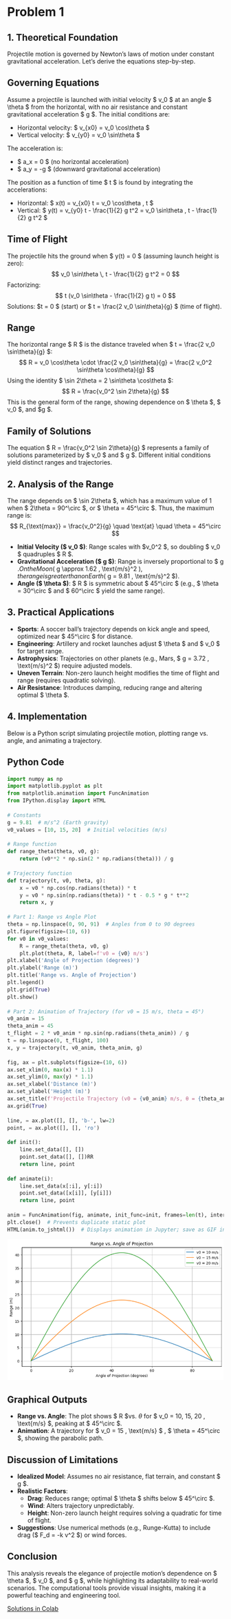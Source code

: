 # Problem 1

## 1. Theoretical Foundation

Projectile motion is governed by Newton’s laws of motion under constant gravitational acceleration. Let’s derive the equations step-by-step.

## Governing Equations
Assume a projectile is launched with initial velocity $ v_0 $ at an angle $ \theta $ from the horizontal, with no air resistance and constant gravitational acceleration $ g $. The initial conditions are:
- Horizontal velocity: $ v_{x0} = v_0 \cos\theta $
- Vertical velocity: $ v_{y0} = v_0 \sin\theta $

The acceleration is:
- $ a_x = 0 $ (no horizontal acceleration)
- $ a_y = -g $ (downward gravitational acceleration)

The position as a function of time $ t $ is found by integrating the accelerations:
- Horizontal: $ x(t) = v_{x0} t = v_0 \cos\theta \, t $
- Vertical: $ y(t) = v_{y0} t - \frac{1}{2} g t^2 = v_0 \sin\theta \, t - \frac{1}{2} g t^2 $

## Time of Flight
The projectile hits the ground when $ y(t) = 0 $ (assuming launch height is zero):
$$
v_0 \sin\theta \, t - \frac{1}{2} g t^2 = 0
$$
Factorizing:
$$
t (v_0 \sin\theta - \frac{1}{2} g t) = 0
$$
Solutions: $t = 0 $ (start) or $ t = \frac{2 v_0 \sin\theta}{g} $ (time of flight).

## Range
The horizontal range $ R $ is the distance traveled when $ t = \frac{2 v_0 \sin\theta}{g} $:
$$
R = v_0 \cos\theta \cdot \frac{2 v_0 \sin\theta}{g} = \frac{2 v_0^2 \sin\theta \cos\theta}{g}
$$
Using the identity $ \sin 2\theta = 2 \sin\theta \cos\theta $:
$$
R = \frac{v_0^2 \sin 2\theta}{g}
$$
This is the general form of the range, showing dependence on $ \theta $, $ v_0 $, and $g $.

## Family of Solutions
The equation $ R = \frac{v_0^2 \sin 2\theta}{g} $ represents a family of solutions parameterized by $ v_0 $ and $ g $. Different initial conditions yield distinct ranges and trajectories.

## 2. Analysis of the Range

The range depends on $ \sin 2\theta $, which has a maximum value of 1 when $ 2\theta = 90^\circ $, or $ \theta = 45^\circ $. Thus, the maximum range is:
$$
R_{\text{max}} = \frac{v_0^2}{g} \quad \text{at} \quad \theta = 45^\circ
$$

- **Initial Velocity ($ v_0 $)**: Range scales with \$v_0^2 $, so doubling $ v_0 $ quadruples $ R $.
- **Gravitational Acceleration ($ g $)**: Range is inversely proportional to $ g $. On the Moon ($ g \approx 1.62 \, \text{m/s}^2 $), the range is greater than on Earth ($ g = 9.81 \, \text{m/s}^2 $).
- **Angle ($ \theta $)**: $ R $ is symmetric about \$ 45^\circ $ (e.g., $ \theta = 30^\circ $ and $ 60^\circ \$ yield the same range).

## 3. Practical Applications
 
- **Sports**: A soccer ball’s trajectory depends on kick angle and speed, optimized near $ 45^\circ $ for distance.
- **Engineering**: Artillery and rocket launches adjust $ \theta $ and $ v_0 $ for target range.
- **Astrophysics**: Trajectories on other planets (e.g., Mars, $  g = 3.72 \, \text{m/s}^2 $) require adjusted models.
- **Uneven Terrain**: Non-zero launch height modifies the time of flight and range (requires quadratic solving).
- **Air Resistance**: Introduces damping, reducing range and altering optimal $ \theta $.

## 4. Implementation

Below is a Python script simulating projectile motion, plotting range vs. angle, and animating a trajectory.

## Python Code
```python
import numpy as np
import matplotlib.pyplot as plt
from matplotlib.animation import FuncAnimation
from IPython.display import HTML

# Constants
g = 9.81  # m/s^2 (Earth gravity)
v0_values = [10, 15, 20]  # Initial velocities (m/s)

# Range function
def range_theta(theta, v0, g):
    return (v0**2 * np.sin(2 * np.radians(theta))) / g

# Trajectory function
def trajectory(t, v0, theta, g):
    x = v0 * np.cos(np.radians(theta)) * t
    y = v0 * np.sin(np.radians(theta)) * t - 0.5 * g * t**2
    return x, y

# Part 1: Range vs Angle Plot
theta = np.linspace(0, 90, 91)  # Angles from 0 to 90 degrees
plt.figure(figsize=(10, 6))
for v0 in v0_values:
    R = range_theta(theta, v0, g)
    plt.plot(theta, R, label=f'v0 = {v0} m/s')
plt.xlabel('Angle of Projection (degrees)')
plt.ylabel('Range (m)')
plt.title('Range vs. Angle of Projection')
plt.legend()
plt.grid(True)
plt.show()

# Part 2: Animation of Trajectory (for v0 = 15 m/s, theta = 45°)
v0_anim = 15
theta_anim = 45
t_flight = 2 * v0_anim * np.sin(np.radians(theta_anim)) / g
t = np.linspace(0, t_flight, 100)
x, y = trajectory(t, v0_anim, theta_anim, g)

fig, ax = plt.subplots(figsize=(10, 6))
ax.set_xlim(0, max(x) * 1.1)
ax.set_ylim(0, max(y) * 1.1)
ax.set_xlabel('Distance (m)')
ax.set_ylabel('Height (m)')
ax.set_title(f'Projectile Trajectory (v0 = {v0_anim} m/s, θ = {theta_anim}°)')
ax.grid(True)

line, = ax.plot([], [], 'b-', lw=2)
point, = ax.plot([], [], 'ro')

def init():
    line.set_data([], [])
    point.set_data([], [])RR
    return line, point

def animate(i):
    line.set_data(x[:i], y[:i])
    point.set_data([x[i]], [y[i]])
    return line, point

anim = FuncAnimation(fig, animate, init_func=init, frames=len(t), interval=50, blit=True)
plt.close()  # Prevents duplicate static plot
HTML(anim.to_jshtml())  # Displays animation in Jupyter; save as GIF in VS Code if needed
```

![alt text](image-5.png)


## Graphical Outputs
- **Range vs. Angle**: The plot shows $ R $vs. $\theta$ for $ v_0 = 10, 15, 20 \, \text{m/s} $, peaking at $ 45^\circ $.
- **Animation**: A trajectory for $ v_0 = 15 \, \text{m/s} $ , $ \theta = 45^\circ $, showing the parabolic path.

## Discussion of Limitations

- **Idealized Model**: Assumes no air resistance, flat terrain, and constant $ g $.
- **Realistic Factors**:
  - **Drag**: Reduces range; optimal $ \theta $ shifts below $ 45^\circ $.
  - **Wind**: Alters trajectory unpredictably.
  - **Height**: Non-zero launch height requires solving a quadratic for time of flight.
- **Suggestions**: Use numerical methods (e.g., Runge-Kutta) to include drag ($ F_d = -k v^2 $) or wind forces.

## Conclusion

This analysis reveals the elegance of projectile motion’s dependence on $ \theta $, $ v_0 $, and $ g $, while highlighting its adaptability to real-world scenarios. The computational tools provide visual insights, making it a powerful teaching and engineering tool.

[Solutions in Colab](https://colab.research.google.com/drive/14My5WK9G0rGUs4v7AmNCGgfAoorq97Hx?usp=sharing)